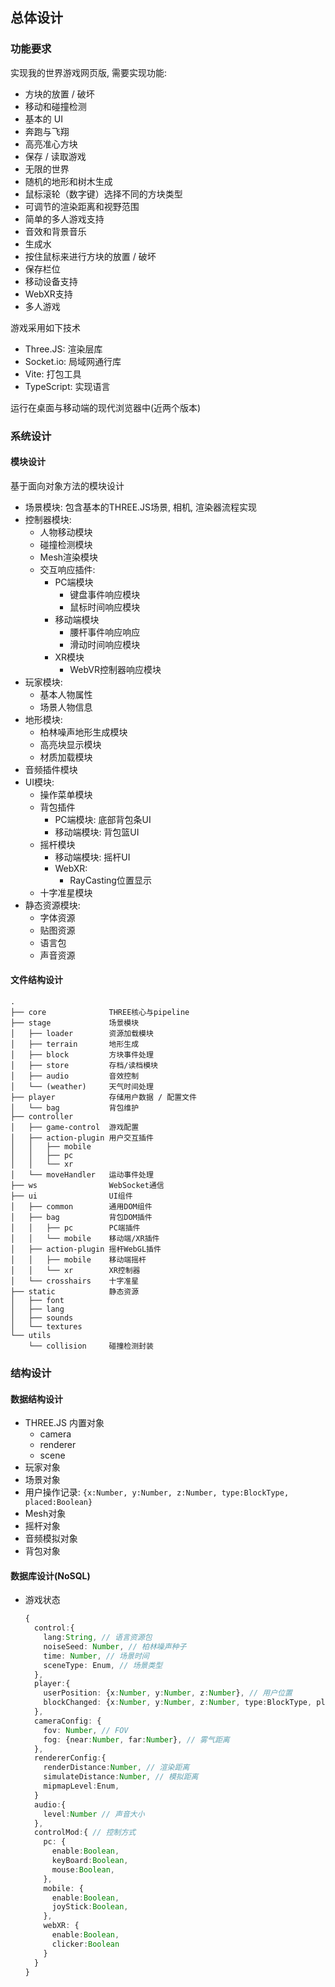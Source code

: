 ## 总体设计

### 功能要求

实现我的世界游戏网页版, 需要实现功能:

- 方块的放置 / 破坏
- 移动和碰撞检测
- 基本的 UI
- 奔跑与飞翔
- 高亮准心方块
- 保存 / 读取游戏
- 无限的世界
- 随机的地形和树木生成
- 鼠标滚轮（数字键）选择不同的方块类型
- 可调节的渲染距离和视野范围
- 简单的多人游戏支持
- 音效和背景音乐
- 生成水
- 按住鼠标来进行方块的放置 / 破坏
- 保存栏位
- 移动设备支持
- WebXR支持
- 多人游戏

游戏采用如下技术

- Three.JS: 渲染层库
- Socket.io: 局域网通行库
- Vite: 打包工具
- TypeScript: 实现语言

运行在桌面与移动端的现代浏览器中(近两个版本)

### 系统设计

#### 模块设计

基于面向对象方法的模块设计

- 场景模块: 包含基本的THREE.JS场景, 相机, 渲染器流程实现
- 控制器模块:
  - 人物移动模块
  - 碰撞检测模块
  - Mesh渲染模块
  - 交互响应插件:
    - PC端模块
      - 键盘事件响应模块
      - 鼠标时间响应模块
    - 移动端模块
      - 腰杆事件响应响应
      - 滑动时间响应模块
    - XR模块
      - WebVR控制器响应模块
- 玩家模块:
  - 基本人物属性
  - 场景人物信息
- 地形模块:
  - 柏林噪声地形生成模块
  - 高亮块显示模块
  - 材质加载模块
- 音频插件模块
- UI模块:
  - 操作菜单模块
  - 背包插件
    - PC端模块: 底部背包条UI
    - 移动端模块: 背包篮UI
  - 摇杆模块
    - 移动端模块: 摇杆UI
    - WebXR:
      - RayCasting位置显示
  - 十字准星模块
- 静态资源模块:
  - 字体资源
  - 贴图资源
  - 语言包
  - 声音资源

#### 文件结构设计

```
.
├── core              THREE核心与pipeline
├── stage             场景模块
│   ├── loader        资源加载模块
│   ├── terrain       地形生成
│   ├── block         方块事件处理
│   ├── store         存档/读档模块
│   ├── audio         音效控制
│   └── (weather)     天气时间处理
├── player            存储用户数据 / 配置文件
│   └── bag           背包维护
├── controller
│   ├── game-control  游戏配置
│   ├── action-plugin 用户交互插件
│   │   ├── mobile
│   │   ├── pc
│   │   └── xr
│   └── moveHandler   运动事件处理
├── ws                WebSocket通信
├── ui                UI组件
│   ├── common        通用DOM组件
│   ├── bag           背包DOM插件
│   │   ├── pc        PC端插件
│   │   └── mobile    移动端/XR插件
│   ├── action-plugin 摇杆WebGL插件
│   │   ├── mobile    移动端摇杆
│   │   └── xr        XR控制器
│   └── crosshairs    十字准星
├── static            静态资源
│   ├── font
│   ├── lang
│   ├── sounds
│   └── textures
└── utils
    └── collision     碰撞检测封装
```

### 结构设计

#### 数据结构设计

- THREE.JS 内置对象
  - camera
  - renderer
  - scene
- 玩家对象
- 场景对象
- 用户操作记录: `{x:Number, y:Number, z:Number, type:BlockType, placed:Boolean}`
- Mesh对象
- 摇杆对象
- 音频模拟对象
- 背包对象

#### 数据库设计(NoSQL)

- 游戏状态
  ```ts
  {
    control:{
      lang:String, // 语言资源包
      noiseSeed: Number, // 柏林噪声种子
      time: Number, // 场景时间
      sceneType: Enum, // 场景类型
    },
    player:{
      userPosition: {x:Number, y:Number, z:Number}, // 用户位置
      blockChanged: {x:Number, y:Number, z:Number, type:BlockType, placed:Boolean}[] // 用户修改了的位置
    },
    cameraConfig: {
      fov: Number, // FOV
      fog: {near:Number, far:Number}, // 雾气距离
    },
    rendererConfig:{
      renderDistance:Number, // 渲染距离
      simulateDistance:Number, // 模拟距离
      mipmapLevel:Enum,
    }
    audio:{
      level:Number // 声音大小
    },
    controlMod:{ // 控制方式
      pc: {
        enable:Boolean,
        keyBoard:Boolean,
        mouse:Boolean,
      },
      mobile: {
        enable:Boolean,
        joyStick:Boolean,
      },
      webXR: {
        enable:Boolean,
        clicker:Boolean
      }
    }
  }
  ```
